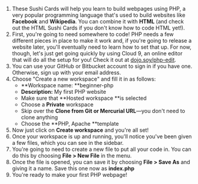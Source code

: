1. These Sushi Cards will help you learn to build webpages using PHP, a very popular programming language that's used to build websites like **Facebook** and **Wikipedia**. You can combine it with **HTML** \(and check out the HTML Sushi Cards if you don't know how to code HTML yet!\).
2. First, you're going to need somewhere to code! PHP needs a few different pieces in place to make it work and, if you're going to release a website later, you'll eventually need to learn how to set that up. For now, though, let's just get going quickly by using Cloud 9, an online editor that will do all the setup for you! Check it out at [dojo.soy/php-edit](http://dojo.soy/php-edit).
3. You can use your GitHub or Bitbucket account to sign in if you have one. Otherwise, sign up with your email address.
4. Choose "Create a new workspace" and fill it in as follows:
   * **Workspace name: **beginner-php
   * **Description:** My first PHP website
   * Make sure that **Hosted workspace **is selected
   * Choose  a **Private** workspace
   * Skip over the **Clone from Git or Mercurial URL**—you don't need to clone anything
   * Choose the **PHP, Apache **template
5. Now just click on **Create workspace** and you're all set!
6. Once your workspace is up and running, you'll notice you've been given a few files, which you can see in the sidebar.
7. You're going to need to create a new file to put all your code in. You can do this by choosing **File &gt; New File** in the menu.
8. Once the file is opened, you can save it by choosing **File &gt; Save As** and giving it a name. Save this one now as **index.php**
9. You're ready to make your first PHP webpage!



